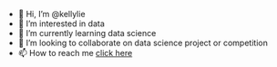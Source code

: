 - 👋 Hi, I’m @kellylie
- 👀 I’m interested in data
- 🌱 I’m currently learning data science
- 💞️ I’m looking to collaborate on data science project or competition
- 📫 How to reach me [click here](https://www.linkedin.com/in/kellylie/)

<!---
kellylie/kellylie is a ✨ special ✨ repository because its `README.md` (this file) appears on your GitHub profile.
You can click the Preview link to take a look at your changes.
--->
